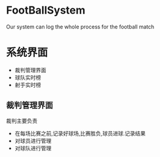 # FootBallSystem
Our system can log the whole process for the football match

# 系统界面
* 裁判管理界面
* 球队实时榜
* 射手实时榜

## 裁判管理界面
裁判主要负责
* 在每场比赛之前,记录好球场,比赛胜负,球员进球.记录结果
* 对球员进行管理
* 对球队进行管理
